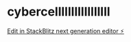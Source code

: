 # cybercelllllllllllllllll

[Edit in StackBlitz next generation editor ⚡️](https://stackblitz.com/~/github.com/Kunj05/cybercelllllllllllllllll)